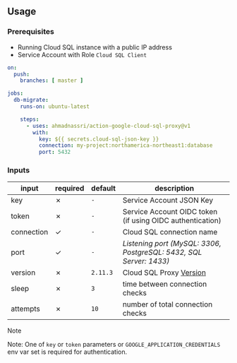 ## Usage

### Prerequisites

- Running Cloud SQL instance with a public IP address
- Service Account with Role `Cloud SQL Client`

```yaml
on:
  push:
    branches: [ master ]

jobs:
  db-migrate:
    runs-on: ubuntu-latest

    steps:
      - uses: ahmadnassri/action-google-cloud-sql-proxy@v1
        with:
          key: ${{ secrets.cloud-sql-json-key }}
          connection: my-project:northamerica-northeast1:database
          port: 5432
```

### Inputs

| input      | required | default         | description                                                        |
| ---------- | -------- | --------------- | ------------------------------------------------------------------ |
| key        | ✗        | `-`             | Service Account JSON Key                                           |
| token      | ✗        | `-`             | Service Account OIDC token (if using OIDC authentication)          |
| connection | ✓        | `-`             | Cloud SQL connection name                                          |
| port       | ✓        | `-`             | _Listening port (MySQL: 3306, PostgreSQL: 5432, SQL Server: 1433)_ |
| version    | ✗        | `2.11.3`        | Cloud SQL Proxy [Version][version]                                 |
| sleep      | ✗        | `3`             | time between connection checks                                     |
| attempts   | ✗        | `10`            | number of total connection checks                                  |

> [!NOTE]  
> Note: One of `key` or `token` parameters or `GOOGLE_APPLICATION_CREDENTIALS` env var set is required for authentication.

[version]: https://github.com/GoogleCloudPlatform/cloudsql-proxy/releases
